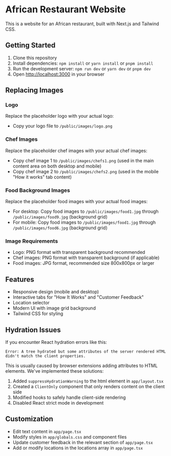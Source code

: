 # African Restaurant Website

This is a website for an African restaurant, built with Next.js and Tailwind CSS.

## Getting Started

1. Clone this repository
2. Install dependencies: `npm install` or `yarn install` or `pnpm install`
3. Run the development server: `npm run dev` or `yarn dev` or `pnpm dev`
4. Open [http://localhost:3000](http://localhost:3000) in your browser

## Replacing Images

### Logo
Replace the placeholder logo with your actual logo:
- Copy your logo file to `/public/images/logo.png`

### Chef Images
Replace the placeholder chef images with your actual chef images:
- Copy chef image 1 to `/public/images/chefs1.png` (used in the main content area on both desktop and mobile)
- Copy chef image 2 to `/public/images/chefs2.png` (used in the mobile "How it works" tab content)

### Food Background Images
Replace the placeholder food images with your actual food images:
- For desktop: Copy food images to `/public/images/food1.jpg` through `/public/images/food9.jpg` (background grid)
- For mobile: Copy food images to `/public/images/food1.jpg` through `/public/images/food6.jpg` (background grid)

### Image Requirements
- Logo: PNG format with transparent background recommended
- Chef images: PNG format with transparent background (if applicable)
- Food images: JPG format, recommended size 800x800px or larger

## Features

- Responsive design (mobile and desktop)
- Interactive tabs for "How It Works" and "Customer Feedback"
- Location selector
- Modern UI with image grid background
- Tailwind CSS for styling

## Hydration Issues

If you encounter React hydration errors like this:
```
Error: A tree hydrated but some attributes of the server rendered HTML didn't match the client properties.
```

This is usually caused by browser extensions adding attributes to HTML elements. We've implemented these solutions:

1. Added `suppressHydrationWarning` to the html element in `app/layout.tsx`
2. Created a `ClientOnly` component that only renders content on the client side
3. Modified hooks to safely handle client-side rendering
4. Disabled React strict mode in development

## Customization

- Edit text content in `app/page.tsx`
- Modify styles in `app/globals.css` and component files
- Update customer feedback in the relevant section of `app/page.tsx`
- Add or modify locations in the locations array in `app/page.tsx` 
